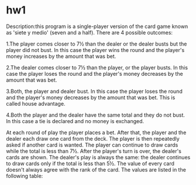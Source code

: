 # hw1
Description:this program is a single-player version of the card game known as 'siete y medio' (seven and a half).
There are 4 possible outcomes:

1.The player comes closer to 7&frac12; than the dealer or the dealer busts but the player did not bust. In this case the player wins the round and the player's money increases by the amount that was bet.

2.The dealer comes closer to 7&frac12; than the player, or the player busts. In this case the player loses the round and the player's money decreases by the amount that was bet.

3.Both, the player and dealer bust. In this case the player loses the round and the player's money decreases by the amount that was bet. This is called house advantage.

4.Both the player and the dealer have the same total and they do not bust. In this case a tie is declared and no money is exchanged.



At each round of play the player places a bet. After that, the player and the dealer each draw one card from the deck.
The player is then repeatedly asked if another card is wanted. The player can continue to draw cards while the total is less than 7&frac12;. 
After the player's turn is over, the dealer's cards are shown. The dealer's play is always the same: the dealer continues to draw cards only if the total is less than 5&frac12;. 
The value of every card doesn't always agree with the rank of the card. The values are listed in the following table:
